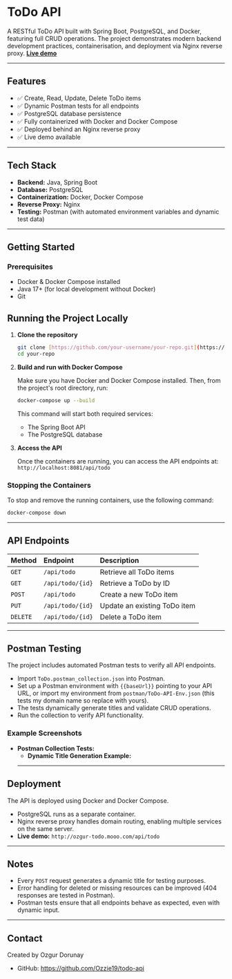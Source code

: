 # ToDo API

A RESTful ToDo API built with Spring Boot, PostgreSQL, and Docker, featuring full CRUD operations. The project demonstrates modern backend development practices, containerisation, and deployment via Nginx reverse proxy.
[**Live demo**](http://ozgur-todo.mooo.com/api/todo)

---

## Features

- ✅ Create, Read, Update, Delete ToDo items
- ✅ Dynamic Postman tests for all endpoints
- ✅ PostgreSQL database persistence
- ✅ Fully containerized with Docker and Docker Compose
- ✅ Deployed behind an Nginx reverse proxy
- ✅ Live demo available 

---

## Tech Stack

-   **Backend:** Java, Spring Boot
-   **Database:** PostgreSQL
-   **Containerization:** Docker, Docker Compose
-   **Reverse Proxy:** Nginx
-   **Testing:** Postman (with automated environment variables and dynamic test data)

---

## Getting Started

### Prerequisites

-   Docker & Docker Compose installed
-   Java 17+ (for local development without Docker)
-   Git

## Running the Project Locally

1.  **Clone the repository**
    ```bash
    git clone [https://github.com/your-username/your-repo.git](https://github.com/your-username/your-repo.git)
    cd your-repo
    ```

2.  **Build and run with Docker Compose**

    Make sure you have Docker and Docker Compose installed. Then, from the project's root directory, run:
    ```bash
    docker-compose up --build
    ```
    This command will start both required services:
    -   The Spring Boot API
    -   The PostgreSQL database

3.  **Access the API**

    Once the containers are running, you can access the API endpoints at:
    `http://localhost:8081/api/todo`

### Stopping the Containers

To stop and remove the running containers, use the following command:
```bash
docker-compose down
```

---

## API Endpoints

| Method | Endpoint         | Description                  |
| :----- | :--------------- | :--------------------------- |
| `GET`  | `/api/todo`      | Retrieve all ToDo items      |
| `GET`  | `/api/todo/{id}` | Retrieve a ToDo by ID        |
| `POST` | `/api/todo`      | Create a new ToDo item       |
| `PUT`  | `/api/todo/{id}` | Update an existing ToDo item |
| `DELETE`|`/api/todo/{id}` | Delete a ToDo item           |

---

## Postman Testing

The project includes automated Postman tests to verify all API endpoints.

-   Import `ToDo.postman_collection.json` into Postman.
-   Set up a Postman environment with `{{baseUrl}}` pointing to your API URL, or import my environment from  `postman/ToDo-API-Env.json` (this tests my domain name so replace with yours). 
-   The tests dynamically generate titles and validate CRUD operations.
-   Run the collection to verify API functionality.

### Example Screenshots

-   **Postman Collection Tests:**
    -   **Dynamic Title Generation Example:**
    ---

## Deployment

The API is deployed using Docker and Docker Compose.
-   PostgreSQL runs as a separate container.
-   Nginx reverse proxy handles domain routing, enabling multiple services on the same server.
-   **Live demo:** `http://ozgur-todo.mooo.com/api/todo`

---

## Notes

-   Every `POST` request generates a dynamic title for testing purposes.
-   Error handling for deleted or missing resources can be improved (404 responses are tested in Postman).
-   Postman tests ensure that all endpoints behave as expected, even with dynamic input.

---

## Contact

Created by Ozgur Dorunay
-   GitHub: https://github.com/Ozzie19/todo-api
